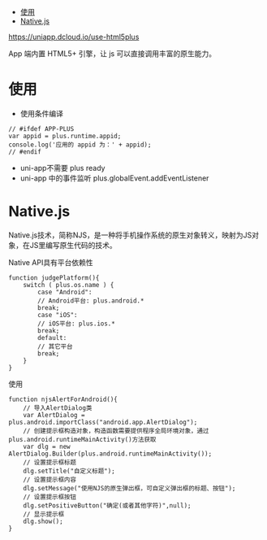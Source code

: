 <!-- TOC -->

- [使用](#使用)
- [Native.js](#nativejs)

<!-- /TOC -->



https://uniapp.dcloud.io/use-html5plus
 
 
 App 端内置 HTML5+ 引擎，让 js 可以直接调用丰富的原生能力。

# 使用

* 使用条件编译

 ```
// #ifdef APP-PLUS
var appid = plus.runtime.appid;
console.log('应用的 appid 为：' + appid);
// #endif
 ```

 * uni-app不需要 plus ready
 * uni-app 中的事件监听 plus.globalEvent.addEventListener

# Native.js

Native.js技术，简称NJS，是一种将手机操作系统的原生对象转义，映射为JS对象，在JS里编写原生代码的技术。

Native API具有平台依赖性

```
function judgePlatform(){  
    switch ( plus.os.name ) {  
        case "Android":  
        // Android平台: plus.android.*  
        break;  
        case "iOS":  
        // iOS平台: plus.ios.*  
        break;  
        default:  
        // 其它平台  
        break;  
    }  
}  

```

使用

```
function njsAlertForAndroid(){  
    // 导入AlertDialog类  
    var AlertDialog = plus.android.importClass("android.app.AlertDialog");  
    // 创建提示框构造对象，构造函数需要提供程序全局环境对象，通过plus.android.runtimeMainActivity()方法获取  
    var dlg = new AlertDialog.Builder(plus.android.runtimeMainActivity());  
    // 设置提示框标题  
    dlg.setTitle("自定义标题");  
    // 设置提示框内容  
    dlg.setMessage("使用NJS的原生弹出框，可自定义弹出框的标题、按钮");  
    // 设置提示框按钮  
    dlg.setPositiveButton("确定(或者其他字符)",null);  
    // 显示提示框  
    dlg.show();  
}  
```
